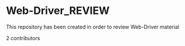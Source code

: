 # Web-Driver_REVIEW
This repository has been created in order to review Web-Driver material

2 contributors
